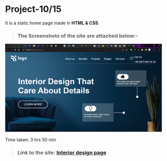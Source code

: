 # Project-10/15 
It is a static home page made in **HTML & CSS**.

> ### The Screenshots of the site are attached below:-

![Project-10 ScreenShot:](SS10.png "Interior design Landing page")

Time taken: 3 hrs 50 min

> ### Link to the site: [Interior design page](https://aim-interior-design-page.netlify.app/)